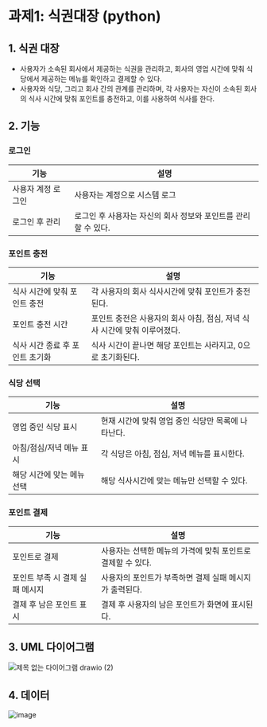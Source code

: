 # 과제1: 식권대장 (python)

## 1. 식권 대장
- 사용자가 소속된 회사에서 제공하는 식권을 관리하고, 회사의 영업 시간에 맞춰 식당에서 제공하는 메뉴를 확인하고 결제할 수 있다.
- 사용자와 식당, 그리고 회사 간의 관계를 관리하며, 각 사용자는 자신이 소속된 회사의 식사 시간에 맞춰 포인트를 충전하고, 이를 사용하여 식사를 한다.

## 2. 기능

### **로그인**
| 기능               | 설명                                           |
|--------------------|------------------------------------------------|
| 사용자 계정 로그인 | 사용자는 계정으로 시스템 로그          |
| 로그인 후 관리      | 로그인 후 사용자는 자신의 회사 정보와 포인트를 관리할 수 있다. |

### **포인트 충전**
| 기능                      | 설명                                           |
|---------------------------|------------------------------------------------|
| 식사 시간에 맞춰 포인트 충전 | 각 사용자의 회사 식사시간에 맞춰 포인트가 충전된다. |
| 포인트 충전 시간          | 포인트 충전은 사용자의 회사 아침, 점심, 저녁 식사 시간에 맞춰 이루어졌다. |
| 식사 시간 종료 후 포인트 초기화 | 식사 시간이 끝나면 해당 포인트는 사라지고, 0으로 초기화된다. |

### **식당 선택**
| 기능                              | 설명                                           |
|-----------------------------------|------------------------------------------------|
| 영업 중인 식당 표시                | 현재 시간에 맞춰 영업 중인 식당만 목록에 나타난다. |
| 아침/점심/저녁 메뉴 표시          | 각 식당은 아침, 점심, 저녁 메뉴를 표시한다.     |
| 해당 시간에 맞는 메뉴 선택        | 해당 식사시간에 맞는 메뉴만 선택할 수 있다.         |

### **포인트 결제**
| 기능                            | 설명                                           |
|----------------------------------|------------------------------------------------|
| 포인트로 결제                    | 사용자는 선택한 메뉴의 가격에 맞춰 포인트로 결제할 수 있다. |
| 포인트 부족 시 결제 실패 메시지   | 사용자의 포인트가 부족하면 결제 실패 메시지가 출력된다. |
| 결제 후 남은 포인트 표시         | 결제 후 사용자의 남은 포인트가 화면에 표시된다.  |

## 3. UML 다이어그램
![제목 없는 다이어그램 drawio (2)](https://github.com/user-attachments/assets/2783c622-1332-4c5e-b630-5c6fa8ad9110)


## 4. 데이터
![image](https://github.com/user-attachments/assets/e552f2e5-6798-4f62-8fc5-9f7c4239d3dd)

